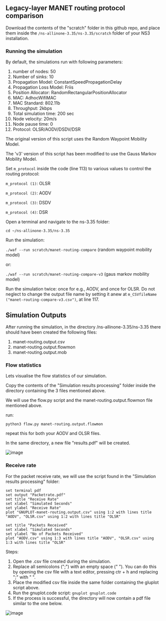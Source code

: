 ## Legacy-layer MANET routing protocol comparison

Download the contents of the "scratch" folder in this github repo, and place them inside the `/ns-allinone-3.35/ns-3.35/scratch` folder of your NS3 installation.

### Running the simulation

By default, the simulations run with following parameters:
1. number of nodes: 50
2. Number of sinks: 10
3. Propagation Model: ConstantSpeedPropagationDelay
4. Propagation Loss Model: Friis
5. Position Allocator: RandomRectangularPositionAllocator
6. MAC: AdhocWifiMAC
7. MAC Standard: 802.11b
8. Throughput: 2kbps
9. Total simulation time: 200 sec
10. Node velocity: 20m/s
11. Node pause time: 0
12. Protocol: OLSR/AODV/DSDV/DSR

The original version of this script uses the Random Waypoint Mobility Model.

The 'v3' version of this script has been modified to use the Gauss Markov Mobility Model.

Set `m_protocol` inside the code (line 113) to various values to control the routing protocol:

`m_protocol (1)`: OLSR

`m_protocol (2)`: AODV

`m_protocol (3)`: DSDV

`m_protocol (4)`: DSR

Open a terminal and navigate to the ns-3.35 folder:

`cd ~/ns-allinone-3.35/ns-3.35`

Run the simulation:

`./waf --run scratch/manet-routing-compare` (random waypoint mobility model)

or:

`./waf --run scratch/manet-routing-compare-v3` (gaus markov mobility model)

Run the simulation twice: once for e.g., AODV, and once for OLSR. Do not neglect to change the output file name by setting it anew at `m_CSVfileName ("manet-routing-compare-v3.csv")`, at line 117.

## Simulation Outputs

After running the simulation, in the directory /ns-allinone-3.35/ns-3.35 there should have been created the following files:

1. manet-routing.output.csv
2. manet-routing.output.flowmon
3. manet-routing.output.mob

### Flow statistics

Lets visualise the flow statistics of our simulation.

Copy the contents of the "Simulation results processing" folder inside the directory containing the 3 files mentioned above.

We will use the flow.py script and the manet-routing.output.flowmon file mentioned above.

run:

`python3 flow.py manet-routing.output.flowmon`

repeat this for both your AODV and OLSR files.

In the same directory, a new file "results.pdf" will be created.

![image](https://user-images.githubusercontent.com/71447362/150393845-96709b52-78d3-43fb-ad46-2f999e9238e2.png)

### Receive rate

For the packet receive rate, we will use the script found in the "Simulation results processing" folder:

```
set terminal pdf 
set output "Packetrate.pdf"
set title "Receive Rate"
set xlabel "Simulated Seconds"
set ylabel "Receive Rate"
plot "GNUPLOT-manet-routing.output.csv" using 1:2 with lines title "AODV", "OLSR.csv" using 1:2 with lines title "OLSR"

set title "Packets Received"
set xlabel "Simulated Seconds"
set ylabel "No of Packets Received"
plot "AODV.csv" using 1:3 with lines title "AODV", "OLSR.csv" using 1:3 with lines title "OLSR"
```
Steps:
1. Open the .csv file created during the simulation.
2. Replace all semicolons (";") with an empty space (" "). You can do this by opening the csv file with a text editor, pressing ctr + h and replacing ";" with " ".
3. Place the modified csv file inside the same folder containing the gluplot script above.
4. Run the gnuplot.code script: `gnuplot gnuplot.code`
5. If the process is successful, the directory will now contain a pdf file similar to the one below.

![image](https://user-images.githubusercontent.com/71447362/155882891-fb9ee292-76a7-4c38-a06a-44ed7c9cf8ee.png)
